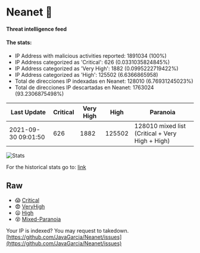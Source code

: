 # Neanet :hocho:
#### Threat intelligence feed
#### The stats:

- IP Address with malicious activities reported: 1891034 (100%)
- IP Address categorized as 'Critical':  626 (0.0331035824845%)
- IP Address categorized as 'Very High':  1882 (0.0995222719422%)
- IP Address categorized as 'High':  125502 (6.6366865958)
- Total de direcciones IP indexadas en Neanet:  128010 (6.76931245023%)
- Total de direcciones IP descartadas en Neanet:  1763024 (93.2306875498%)

| Last Update | Critical | Very High | High | Paranoia |
| --- | --- | --- | --- | --- |
| 2021-09-30 09:01:50 | 626 | 1882 | 125502 | 128010 mixed list (Critical + Very High + High)|

![Stats](https://docs.google.com/spreadsheets/d/e/2PACX-1vSnaNMIXVabIpDJjufMlzH7poXnshF3mgd8Is1g9ytUEzVsP5my4Trn8f-xkoLLQ38xpL3HtmUexLo6/pubchart?oid=501124687&format=image)

For the historical stats go to: [link](/stats.csv)
## Raw
- :scream: [Critical](https://raw.githubusercontent.com/JavaGarcia/Neanet/master/blacklists/neanet_critical.txt)
- :fearful: [VeryHigh](https://raw.githubusercontent.com/JavaGarcia/Neanet/master/blacklists/neanet_veryHigh.txtt)
- :frowning: [High](https://raw.githubusercontent.com/JavaGarcia/Neanet/master/blacklists/neanet_high.txt)
- :dizzy_face: [Mixed-Paranoia](https://raw.githubusercontent.com/JavaGarcia/Neanet/master/blacklists/neanet_all.txt)


Your IP is indexed? You may request to takedown. [https://github.com/JavaGarcia/Neanet/issues](https://github.com/JavaGarcia/Neanet/issues)







































































































































































































































































































































































































































































































































































































































































































































































































































































































































































































































































































































































































































































































































































































































































































































































































































































































































































































































































































































































































































































































































































































































































































































































































































































































































































































































































































































































































































































































































































































































































































































































































































































































































































































































































































































































































































































































































































































































































































































































































































































































































































































































































































































































































































































































































































































































































































































































































































































































































































































































































































































































































































































































































































































































































































































































































































































































































































































































































































































































































































































































































































































































































































































































































































































































































































































































































































































































































































































































































































































































































































































































































































































































































































































































































































































































































































































































































































































































































































































































































































































































































































































































































































































































































































































































































































































































































































































































































































































































































































































































































































































































































































































































































